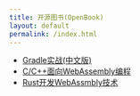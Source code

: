 ```yaml
---
title: 开源图书(OpenBook)
layout: default
permalink: /index.html
---
```


- [Gradle实战(中文版)](/gradle-in-action/)
- [C/C++面向WebAssembly编程](/cppwasm/zh/)
- [Rust开发WebAssmbly技术](/rustwasm/)



<script async src="https://cdn.jsdelivr.net/gh/liuxfe/assets/main.min.js"></script>
<!--  -->
<ins class="adsbygoogle"
     style="display:block"
     data-ad-client="ca-pub-9312750344484857"
     data-ad-slot="1873149722"
     data-ad-format="auto"
     data-full-width-responsive="true"></ins>
<script>
     (adsbygoogle = window.adsbygoogle || []).push({});
</script>
